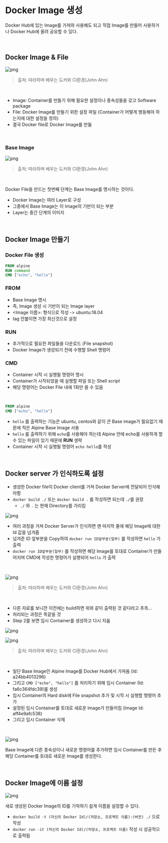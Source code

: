 # Docker Image 생성

Docker Hub에 있는 Image를 가져와 사용해도 되고 직접 Image를 만들어 사용하거나 Docker Hub에 올려 공유할 수 있다.

<br>

## Docker Image & File

![png](/Docker/_img/docker_image_creation_process.png)

> 출처: 따라하며 배우는 도커와 CI환경(John Ahn)

<br>

- Image: Container를 만들기 위해 필요한 설정이나 종속성들을 갖고 Software package
- File: Docker Image를 만들기 위한 설정 파일 (Container가 어떻게 행동해야 하는지에 대한 설정을 정의)
- 결국 Docker file로 Docker Image를 만듦
<br>

### Base Image

![png](/Docker/_img/base_image.png)

> 출처: 따라하며 배우는 도커와 CI환경(John Ahn)

<br>

Docker File을 만드는 첫번째 단계는 Base Image를 명시하는 것이다.

- Docker Image는 여러 Layer로 구성
- 그중에서 Base Image는 이 Image의 기반이 되는 부분
- Layer는 중간 단계의 이미지

<br>

## Docker Image 만들기

### Docker File 생성

```dockerfile
FROM alpine
RUN command
CMD ["echo", "hello"]
```

### FROM

- Base Image 명시
- 즉, Image 생성 시 기반이 되는 Image layer
- <Image 이름>:<tag> 형식으로 작성 -> ubuntu:18.04
- tag 안붙이면 가장 최신것으로 설정

### RUN

- 추가적으로 필요한 파일들을 다운로드 (File snapshot)
- Docker Image가 생성되기 전에 수행할 Shell 명령어

### CMD

- Container 시작 시 실행될 명령어 명시
- Container가 시작되었을 때 실행할 파일 또는 Shell script
- 해당 명령어는 Docker File 내에 1회만 쓸 수 있음

<br>

```dockerfile
FROM alpine
CMD ["echo", "hello"]
```

- ```hello``` 를 출력하는 기능은 ubuntu, centos와 같이 큰 Base image가 필요없기 때문에 작은 Alpine Base Image 사용
- ```hello``` 를 출력하기 위해 ```echo```를 사용해야 하는데 Alpine 안에 echo를 사용하게 할 수 있는 파일이 있기 때문에 **RUN** 생략
- Container 시작 시 실행될 명령어 ```echo hello```를 작성

<br>

## Docker server 가 인식하도록 설정

- 생성한 Docker file이 Docker client를 거쳐 Docker Server에 전달되어 인식해야함
- ```docker build ./``` 또는 ```docker build .``` 를 작성하면 되는데 ```./```를 권장
  - ```./``` 와 ```.``` 는 현재 Directory를 가리킴

![png](/Docker/_img/create_docker_image.png)

- 여러 과정을 거쳐 Docker Server가 인식하면 맨 마지막 줄에 해당 Image에 대한 Id 값을 넘겨줌
- 넘겨준 ID 앞부분을 Copy하여 ```docker run ID앞부분(일부)``` 를 작성하면 ```hello``` 가 출력
- ```docker run ID앞부분(일부)``` 를 작성하면 해당 Image를 토대로 Container가 만들어지며 CMD에 작성한 명령어가 실행되어 ```hello``` 가 출력 

<br>

![png](/Docker/_img/build_previous_versions_result.png)

> 출처: 따라하며 배우는 도커와 CI환경(John Ahn)

<br>

- 다른 자료를 보니깐 이전에는 build하면 위와 같이 출력된 것 같다라고 추측...
- 처리되는 과정은 똑같을 것
- Step 2를 보면 임시 Container를 생성하고 다시 지움

![png](/Docker/_img/build_process(1).png)

![png](/Docker/_img/build_process(2).png)

> 출처: 따라하며 배우는 도커와 CI환경(John Ahn)

<br>

- 일단 Base Image인 Alpine Image를 Docker Hub에서 가져옴 (Id: a24bb4013296)
- 그리고 ```CMD ["echo", "hello"]``` 를 처리하기 위해 임시 Container (Id: fa6c364fdc39)를 생성
- 임시 Container의 Hard disk에 File snapshot 추가 및 시작 시 실행할 명령어 추가
- 설정된 임시 Container를 토대로 새로운 Image가 만들어짐 (Image Id: aff4e9afc538)
- 그리고 임시 Container 삭제
<br>

![png](/Docker/_img/docker_image_creation_process(2).png)

Base Image에 다른 종속성이나 새로운 명령어를 추가하면 임시 Container를 만든 후 해당 Container를 토대로 새로운 Image를 생성한다.

<br>

## Docker Image에 이름 설정

![png](/Docker/_img/set_docker_image_name.png)

새로 생성된 Docker Image의 ID를 기억하기 쉽게 이름을 설정할 수 있다.

- ```docker build -t (자신의 Docker Id)/(저장소, 프로젝트 이름):(버전) ./``` 으로 작성
- ```docker run -it (자신의 Docker Id)/(저장소, 프로젝트 이름)``` 작성 시 성공적으로 출력됨